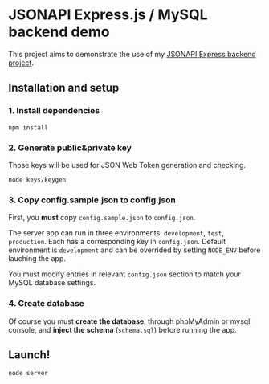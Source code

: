 # JSONAPI Express.js / MySQL backend demo

This project aims to demonstrate the use of my [JSONAPI Express backend project](https://github.com/bhubr/jsonapi-express-backend).

## Installation and setup

### 1. Install dependencies
    npm install

### 2. Generate public&private key

Those keys will be used for JSON Web Token generation and checking.

    node keys/keygen

### 3. Copy config.sample.json to config.json 

First, you **must** copy `config.sample.json` to `config.json`.

The server app can run in three environments: `development`, `test`, `production`. Each has a corresponding key in `config.json`. Default environment is `development` and can be overrided by setting `NODE_ENV` before lauching the app.

You must modify entries in relevant `config.json` section to match your MySQL database settings. 

### 4. Create database

Of course you must **create the database**, through phpMyAdmin or mysql console, and **inject the schema** (`schema.sql`) before running the app.

## Launch!

    node server